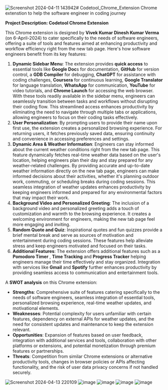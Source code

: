 ![Screenshot 2024-04-11 143942](https://github.com/Vivekkumarv123/Codetool_Chrome_Extension/assets/164018649/ac88ecbe-87b9-4f36-838b-f1037952d8e8)# Codetool_Chrome_Extension
Chrome extenstion to help the software engineer in coding journey

**Project Description: Codetool Chrome Extension**

This Chrome extension is designed by **Vivek Kumar Dinesh Kumar Verma** (on 6-April-2024) to cater specifically to the needs of software engineers, offering a suite of tools and features aimed at enhancing productivity and workflow efficiency right from the new tab page. Here's how software engineers benefit from its key features:

1. **Dynamic Sidebar Menu**: The extension provides **quick access** to essential tools like **Google Doc**s for documentation, **GitHub** for version control, a **GDB Compiler** for debugging, **ChatGPT** for assistance with coding challenges, **Coursera** for continuous learning, **Google Translator** for language translation, **WhatsApp** for communication, **YouTube** for video tutorials, and **Chrome Launch** for accessing the web browser. With these tools readily available in the sidebar menu, engineers can seamlessly transition between tasks and workflows without disrupting their coding flow. This streamlined access enhances productivity by eliminating the need to navigate through multiple tabs or applications, allowing engineers to focus on their coding tasks effectively.
2. **User Personalization**: By prompting users to provide their name upon first use, the extension creates a personalized browsing experience. For returning users, it fetches previously saved data, ensuring continuity and convenience in accessing preferences and settings.
3. **Dynamic Area & Weather Information**: Engineers can stay informed about the current weather conditions right from the new tab page. This feature dynamically fetches real-time weather data based on the user's location, helping engineers plan their day and stay prepared for any weather-related challenges. By providing accurate and up-to-date weather information directly on the new tab page, engineers can make informed decisions about their activities, whether it's planning outdoor work, commuting, or scheduling breaks during coding sessions. This seamless integration of weather updates enhances productivity by keeping engineers informed and prepared for any environmental factors that may impact their work.
4. **Background Video and Personalized Greeting**: The inclusion of a background video and personalized greeting adds a touch of customization and warmth to the browsing experience. It creates a welcoming environment for engineers, making the new tab page feel more engaging and inviting.
5. **Random Quote and Quiz**: Inspirational quotes and fun quizzes provide a brief mental break and serve as sources of motivation and entertainment during coding sessions. These features help alleviate stress and keep engineers motivated and focused on their tasks.
6. **Additional Features**: The extension offers additional features such as a **Pomodoro Timer** , **Time Tracking** and **Progress Tracker** helping engineers manage their time effectively and stay organized. Integration with services like **Gmail** and **Spotify** further enhances productivity by providing seamless access to communication and entertainment tools.

A **SWOT analysis** on this Chrome extension:

- **Strengths**: Comprehensive suite of features catering specifically to the needs of software engineers, seamless integration of essential tools, personalized browsing experience, real-time weather updates, and motivational elements.
- **Weaknesses**: Potential complexity for users unfamiliar with certain features, dependency on external APIs for weather updates, and the need for consistent updates and maintenance to keep the extension relevant.
- **Opportunities**: Expansion of features based on user feedback, integration with additional services and tools, collaboration with other platforms or extensions, and potential monetization through premium features or partnerships.
- **Threats**: Competition from similar Chrome extensions or alternative productivity tools, changes in browser policies or APIs affecting functionality, and the risk of user data privacy concerns if not handled securely.

![Screenshot 2024-04-13 220109](https://github.com/Vivekkumarv123/Codetool_Chrome_Extension/assets/164018649/5d3bd953-acbe-4318-8ff8-adc028c7ecad)
![image](https://github.com/Vivekkumarv123/Codetool_Chrome_Extension/assets/164018649/0dece6d1-59fd-4fb3-95a9-496f99360c9f)
![image](https://github.com/Vivekkumarv123/Codetool_Chrome_Extension/assets/164018649/da86f7ca-3466-43ff-8e24-b58c256e5c01)
![image](https://github.com/Vivekkumarv123/Codetool_Chrome_Extension/assets/164018649/7ac54f14-0fde-41e6-bb28-2ab0b7a6b58f)
![image](https://github.com/Vivekkumarv123/Codetool_Chrome_Extension/assets/164018649/d9872d4c-29ac-4cb7-9c9d-37f9977d8174)




